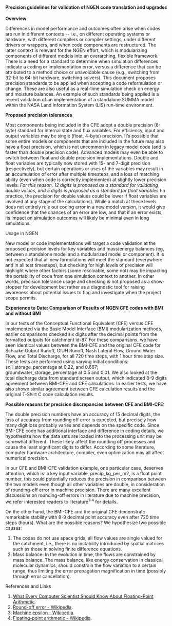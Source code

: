 ﻿#### Precision guidelines for validation of NGEN code translation and upgrades

**Overview**

Differences in model performance and outcomes often arise when codes are run in different contexts -- i.e., on different operating systems or hardware, with different compilers or compiler settings, under different drivers or wrappers, and when code components are restructured.  The latter context is relevant for the NGEN effort, which is modularizing components of different models into an overarching, flexible framework. There is a need for a standard to determine when simulation differences indicate a coding or implementation error, versus a difference that can be attributed to a method choice or unavoidable cause (e.g., switching from 32-bit to 64-bit hardware, switching solvers).  This document proposes precision standards to be applied when accepting a code reformulation or change.  These are also useful as a real-time simulation check on energy and moisture balances.  An example of such standards being applied is a recent validation of an implementation of a standalone SUMMA model within the NASA Land Information System (LIS) run-time environment.
  
**Proposed precision tolerances**

Most components being included in the CFE adopt a double precision (8-byte) standard for internal state and flux variables.  For efficiency, input and output variables may be single (float, 4-byte) precision.  It’s possible that some entire models or components that are included in the future may also have a float precision, which is not uncommon in legacy model code (and is faster than double precision code).  Advanced models may even be able to switch between float and double precision implementations.  Double and float variables are typically now stored with 15- and 7-digit  precision (respectively), but certain operations or uses of the variables may result in an accumulation of error after multiple timesteps, and a loss of matching ability (even when code is correctly implemented) at slightly lower precision levels. _For this reason, 12 digits  is proposed as a standard for validating double values, and 5 digits is proposed as a standard for float variables_ (In practice, the precision for double values could be lower if float variables are involved at any stage of the calculations). While a match at these levels does not entirely rule out coding error in a new model version, it would give confidence that the chances of an error are low, and that if an error exists, its impact on simulation outcomes will likely be minimal even in long simulations.  

Usage in NGEN

New model or code implementations will target a code validation at the proposed precision levels for key variables and mass/energy balances (eg, between a standalone model and a modularized model or component). It is not expected that all new formulations will meet the standard (everywhere and in all test timesteps), but checking for high levels of precision will highlight where other factors (some resolvable, some not) may be impacting the portability of code from one simulation context to another.  In other words, precision tolerance usage and checking is not proposed as a show-stopper for development but rather as a diagnostic tool for raising awareness about potential issues to flag and investigate when the project scope permits. 


**Experience to Date:  Comparison of Results of NGEN CFE codes with BMI and without BMI**

In our tests of the Conceptual Functional Equivalent (CFE) versus CFE implemented via the Basic Model Interface (BMI) modularization methods, earlier comparisons checked six digits after the decimal points from the formatted outputs for catchment id-87. For these comparisons, we have seen identical values between the BMI-CFE and the original CFE code for Schaake Output Runoff, GIUH Runoff, Nash Lateral Flow, Ground Water Flow, and Total Discharge, for all 720 time steps, with 1 hour time step size. These tests are performed using varying initial conditions: soil_storage_percentage at 0.22, and 0.667; groundwater_storage_percentage at 0.5 and 0.01. We also looked at the total discharge data from standard screen output, which indicated 8-9 digits agreement between BMI-CFE and CFE calculations. In earlier tests, we have also shown similar agreement between CFE calculation results and the original T-Shirt C code calculation results.


**Possible reasons for precision discrepancies between CFE and BMI-CFE:**

The double precision numbers have an accuracy of 15 decimal digits, the loss of accuracy from rounding off error is expected, but precisely how many digit loss probably varies and depends on the specific code. Since BMI-CFE code has additional interface and difference in coding details, we hypothesize how the data sets are loaded into the processing unit may be somewhat different. These likely affect the rounding off processes and cause the least significant digits to differ. According to some literature, computer hardware architecture, compiler, even optimization may all affect numerical precision. 
        
In our CFE and BMI-CFE validation example, one particular case, deserves attention, which is: a key input variable, precip_kg_per_m2, is a float point number, this could potentially reduces the precision in comparison between the two models even though all other variables are double, in consideration of rounding-off error in machine precision. There are many excellent discussions on rounding-off errors in literature due to machine precision, we refer interested readers to literature<sup>1-4</sup> for details. 

On the other hand, the BMI-CFE and the original CFE demonstrate remarkable stability with 8-9 decimal point accuracy even after 720 time steps (hours). What are the possible reasons? We hypothesize two possible causes:
1. The codes do not use space grids, all flow values are single valued for the catchment, i.e., there is no instability introduced by spatial matrices such as those in solving finite difference equations.
2. Mass balance: In the evolution in time, the flows are constrained by mass balance. The mass balance, like energy conservation in classical molecular dynamics, should constrain the flow variation to a certain range, thus limiting the error propagation magnification in time (possibly through error cancellation).


References and Links  
1. [What Every Computer Scientist Should Know About Floating-Point Arithmetic](https://docs.oracle.com/cd/E19957-01/806-3568/ncg_goldberg.html).
2. [Round-off error - Wikipedia](https://en.wikipedia.org/wiki/Round-off_error).
3. [Machine epsilon - Wikipedia](https://en.wikipedia.org/wiki/Machine_epsilon).
4. [Floating-point arithmetic - Wikipedia](https://en.wikipedia.org/wiki/Floating-point_arithmetic).
